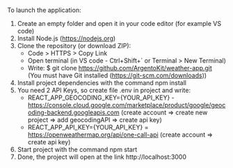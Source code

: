 To launch the application:

1. Create an empty folder and open it in your code editor (for example VS code)
2. Install Node.js (https://nodejs.org)
3. Clone the repository (or download ZIP):
    - Code > HTTPS > Copy Link
    - Open terminal (in VS code - Ctrl+Shift+` or Terminal > New Terminal)
    - Write: $ git clone https://github.com/ArgentoKit/weather-app.git (You must have Git installed (https://git-scm.com/downloads))
4. Install project dependencies with the command npm install
5. You need 2 API Keys, so create file .env in project and write:
    - REACT_APP_GEOCODING_KEY={YOUR_API_KEY} - https://console.cloud.google.com/marketplace/product/google/geocoding-backend.googleapis.com (create account => create new project => add geocodingAPI => create api key)
    - REACT_APP_API_KEY={YOUR_API_KEY} = https://openweathermap.org/api/one-call-api (create account => create api key)
7. Start project with the command npm start
8. Done, the project will open at the link http://localhost:3000

